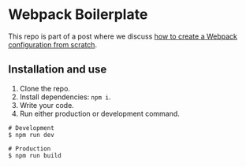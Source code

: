 # Webpack Boilerplate
This repo is part of a post where we discuss [how to create a Webpack configuration from scratch](https://dev.to/mmartinezsoria/let-s-create-a-webpack-configuration-from-scratch-1jml/).

## Installation and use
1. Clone the repo.
2. Install dependencies: `npm i`.
3. Write your code.
3. Run either production or development command.

```
# Development
$ npm run dev 

# Production
$ npm run build
```
